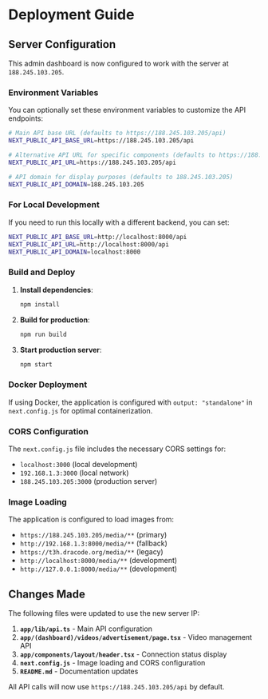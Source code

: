 # Deployment Guide

## Server Configuration

This admin dashboard is now configured to work with the server at `188.245.103.205`.

### Environment Variables

You can optionally set these environment variables to customize the API endpoints:

```bash
# Main API base URL (defaults to https://188.245.103.205/api)
NEXT_PUBLIC_API_BASE_URL=https://188.245.103.205/api

# Alternative API URL for specific components (defaults to https://188.245.103.205/api)
NEXT_PUBLIC_API_URL=https://188.245.103.205/api

# API domain for display purposes (defaults to 188.245.103.205)
NEXT_PUBLIC_API_DOMAIN=188.245.103.205
```

### For Local Development

If you need to run this locally with a different backend, you can set:

```bash
NEXT_PUBLIC_API_BASE_URL=http://localhost:8000/api
NEXT_PUBLIC_API_URL=http://localhost:8000/api
NEXT_PUBLIC_API_DOMAIN=localhost:8000
```

### Build and Deploy

1. **Install dependencies**:
   ```bash
   npm install
   ```

2. **Build for production**:
   ```bash
   npm run build
   ```

3. **Start production server**:
   ```bash
   npm start
   ```

### Docker Deployment

If using Docker, the application is configured with `output: "standalone"` in `next.config.js` for optimal containerization.

### CORS Configuration

The `next.config.js` file includes the necessary CORS settings for:
- `localhost:3000` (local development)
- `192.168.1.3:3000` (local network)
- `188.245.103.205:3000` (production server)

### Image Loading

The application is configured to load images from:
- `https://188.245.103.205/media/**` (primary)
- `http://192.168.1.3:8000/media/**` (fallback)
- `https://t3h.dracode.org/media/**` (legacy)
- `http://localhost:8000/media/**` (development)
- `http://127.0.0.1:8000/media/**` (development)

## Changes Made

The following files were updated to use the new server IP:

1. **`app/lib/api.ts`** - Main API configuration
2. **`app/(dashboard)/videos/advertisement/page.tsx`** - Video management API
3. **`app/components/layout/header.tsx`** - Connection status display
4. **`next.config.js`** - Image loading and CORS configuration
5. **`README.md`** - Documentation updates

All API calls will now use `https://188.245.103.205/api` by default. 